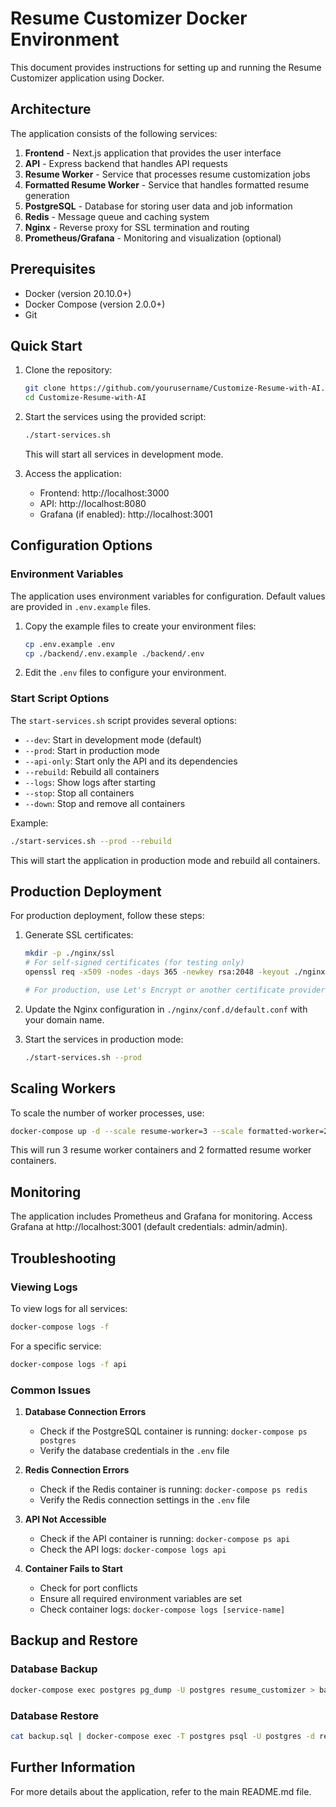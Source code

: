 # Resume Customizer Docker Environment

This document provides instructions for setting up and running the Resume Customizer application using Docker.

## Architecture

The application consists of the following services:

1. **Frontend** - Next.js application that provides the user interface
2. **API** - Express backend that handles API requests
3. **Resume Worker** - Service that processes resume customization jobs
4. **Formatted Resume Worker** - Service that handles formatted resume generation
5. **PostgreSQL** - Database for storing user data and job information
6. **Redis** - Message queue and caching system
7. **Nginx** - Reverse proxy for SSL termination and routing
8. **Prometheus/Grafana** - Monitoring and visualization (optional)

## Prerequisites

- Docker (version 20.10.0+)
- Docker Compose (version 2.0.0+)
- Git

## Quick Start

1. Clone the repository:
   ```bash
   git clone https://github.com/yourusername/Customize-Resume-with-AI.git
   cd Customize-Resume-with-AI
   ```

2. Start the services using the provided script:
   ```bash
   ./start-services.sh
   ```

   This will start all services in development mode.

3. Access the application:
   - Frontend: http://localhost:3000
   - API: http://localhost:8080
   - Grafana (if enabled): http://localhost:3001

## Configuration Options

### Environment Variables

The application uses environment variables for configuration. Default values are provided in `.env.example` files.

1. Copy the example files to create your environment files:
   ```bash
   cp .env.example .env
   cp ./backend/.env.example ./backend/.env
   ```

2. Edit the `.env` files to configure your environment.

### Start Script Options

The `start-services.sh` script provides several options:

- `--dev`: Start in development mode (default)
- `--prod`: Start in production mode
- `--api-only`: Start only the API and its dependencies
- `--rebuild`: Rebuild all containers
- `--logs`: Show logs after starting
- `--stop`: Stop all containers
- `--down`: Stop and remove all containers

Example:
```bash
./start-services.sh --prod --rebuild
```

This will start the application in production mode and rebuild all containers.

## Production Deployment

For production deployment, follow these steps:

1. Generate SSL certificates:
   ```bash
   mkdir -p ./nginx/ssl
   # For self-signed certificates (for testing only)
   openssl req -x509 -nodes -days 365 -newkey rsa:2048 -keyout ./nginx/ssl/key.pem -out ./nginx/ssl/cert.pem
   
   # For production, use Let's Encrypt or another certificate provider
   ```

2. Update the Nginx configuration in `./nginx/conf.d/default.conf` with your domain name.

3. Start the services in production mode:
   ```bash
   ./start-services.sh --prod
   ```

## Scaling Workers

To scale the number of worker processes, use:

```bash
docker-compose up -d --scale resume-worker=3 --scale formatted-worker=2
```

This will run 3 resume worker containers and 2 formatted resume worker containers.

## Monitoring

The application includes Prometheus and Grafana for monitoring. Access Grafana at http://localhost:3001 (default credentials: admin/admin).

## Troubleshooting

### Viewing Logs

To view logs for all services:
```bash
docker-compose logs -f
```

For a specific service:
```bash
docker-compose logs -f api
```

### Common Issues

1. **Database Connection Errors**
   - Check if the PostgreSQL container is running: `docker-compose ps postgres`
   - Verify the database credentials in the `.env` file

2. **Redis Connection Errors**
   - Check if the Redis container is running: `docker-compose ps redis`
   - Verify the Redis connection settings in the `.env` file

3. **API Not Accessible**
   - Check if the API container is running: `docker-compose ps api`
   - Check the API logs: `docker-compose logs api`

4. **Container Fails to Start**
   - Check for port conflicts
   - Ensure all required environment variables are set
   - Check container logs: `docker-compose logs [service-name]`

## Backup and Restore

### Database Backup

```bash
docker-compose exec postgres pg_dump -U postgres resume_customizer > backup.sql
```

### Database Restore

```bash
cat backup.sql | docker-compose exec -T postgres psql -U postgres -d resume_customizer
```

## Further Information

For more details about the application, refer to the main README.md file.
